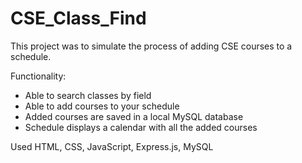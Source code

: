 # CSE_Class_Find

This project was to simulate the process of adding CSE courses to a schedule.

Functionality:    
 * Able to search classes by field    
 * Able to add courses to your schedule    
 * Added courses are saved in a local MySQL database    
 * Schedule displays a calendar with all the added courses
    
Used HTML, CSS, JavaScript, Express.js, MySQL
